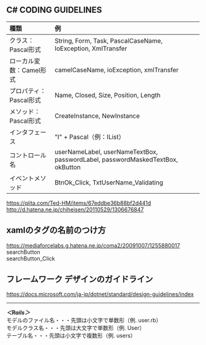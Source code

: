 ## C# CODING GUIDELINES

|          種類             |    例                                                                            |
|:--------------------------|:---------------------------------------------------------------------------------|
|  クラス：Pascal形式       |  String, Form, Task, PascalCaseName, IoException, XmlTransfer                    |
|  ローカル変数：Camel形式  |  camelCaseName, ioException, xmlTransfer                                         |
|  プロパティ：Pascal形式   |  Name, Closed, Size, Position, Length                                            |
|  メソッド：Pascal形式     |  CreateInstance, NewInstance                                                     |
|  インタフェース           |  "I" + Pascal（例：IList）                                                       |
|  コントロール名           |  userNameLabel, userNameTextBox, passwordLabel, passwordMaskedTextBox, okButton  |
|  イベントメソッド         |  BtnOk_Click, TxtUserName_Validating                                             |

https://qiita.com/Ted-HM/items/67eddbe36b88bf2d441d    
http://d.hatena.ne.jp/chiheisen/20110529/1306676847

## xamlのタグの名前のつけ方
https://mediaforcelabs.g.hatena.ne.jp/coma2/20091007/1255880017    
searchButton    
searchButton_Click    


## フレームワーク デザインのガイドライン
https://docs.microsoft.com/ja-jp/dotnet/standard/design-guidelines/index

_________________________________________________________________________________
***＜Rails＞***    
モデルのファイル名・・・先頭は小文字で単数形（例. user.rb）      
モデルクラス名・・・先頭は大文字で単数形（例. User）      
テーブル名・・・先頭は小文字で複数形（例. users）      

